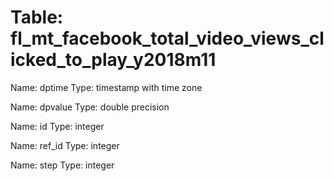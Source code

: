 Table: fl_mt_facebook_total_video_views_clicked_to_play_y2018m11
================================================================

Name: dptime
Type: timestamp with time zone

Name: dpvalue
Type: double precision

Name: id
Type: integer

Name: ref_id
Type: integer

Name: step
Type: integer

